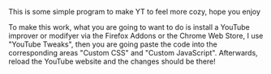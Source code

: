 This is some simple program to make YT to feel more cozy, hope you enjoy


  To make this work, what you are going to want to do is install a YouTube improver or modifyer via the Firefox Addons or the Chrome Web Store, I use "YouTube Tweaks", then you are going paste the code into the corresponding areas "Custom CSS" and "Custom JavaScript". Afterwards, reload the YouTube website and the changes should be there!

